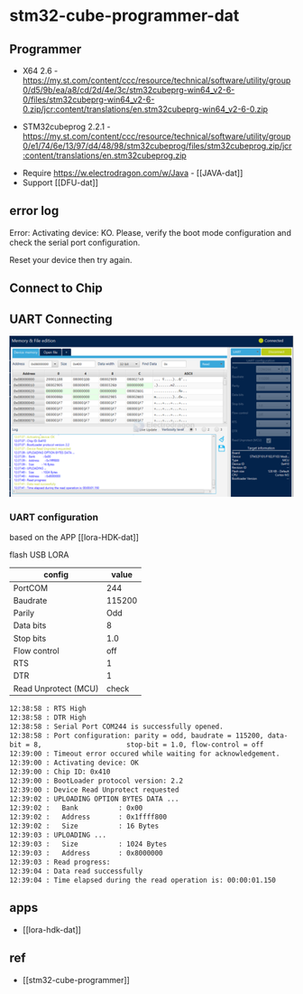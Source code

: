 
# stm32-cube-programmer-dat


## Programmer 
* X64 2.6 - https://my.st.com/content/ccc/resource/technical/software/utility/group0/d5/9b/ea/a8/cd/2d/4e/3c/stm32cubeprg-win64_v2-6-0/files/stm32cubeprg-win64_v2-6-0.zip/jcr:content/translations/en.stm32cubeprg-win64_v2-6-0.zip
- STM32cubeprog 2.2.1 - https://my.st.com/content/ccc/resource/technical/software/utility/group0/e1/74/6e/13/97/d4/48/98/stm32cubeprog/files/stm32cubeprog.zip/jcr:content/translations/en.stm32cubeprog.zip 

* Require https://w.electrodragon.com/w/Java - [[JAVA-dat]]
* Support [[DFU-dat]]





## error log 

Error: Activating device: KO. Please, verify the boot mode configuration and check the serial port configuration.

Reset your device then try again.


## Connect to Chip 

## UART Connecting 

![](2025-07-04-12-37-56.png)

### UART configuration

based on the APP [[lora-HDK-dat]]

flash USB LORA 

| config               | value  |
| -------------------- | ------ |
| PortCOM              | 244    |
| Baudrate             | 115200 |
| Parily               | Odd    |  
| Data bits            | 8      |
| Stop bits            | 1.0    |
| Flow control         | off    |
| RTS                  | 1      |
| DTR                  | 1      |
| Read Unprotect (MCU) | check  |


    12:38:58 : RTS High
    12:38:58 : DTR High
    12:38:58 : Serial Port COM244 is successfully opened.
    12:38:58 : Port configuration: parity = odd, baudrate = 115200, data-bit = 8,                     stop-bit = 1.0, flow-control = off
    12:39:00 : Timeout error occured while waiting for acknowledgement.
    12:39:00 : Activating device: OK
    12:39:00 : Chip ID: 0x410 
    12:39:00 : BootLoader protocol version: 2.2
    12:39:00 : Device Read Unprotect requested
    12:39:02 : UPLOADING OPTION BYTES DATA ...
    12:39:02 :   Bank          : 0x00
    12:39:02 :   Address       : 0x1ffff800
    12:39:02 :   Size          : 16 Bytes
    12:39:03 : UPLOADING ...
    12:39:03 :   Size          : 1024 Bytes
    12:39:03 :   Address       : 0x8000000
    12:39:03 : Read progress:
    12:39:04 : Data read successfully
    12:39:04 : Time elapsed during the read operation is: 00:00:01.150

## apps 

- [[lora-hdk-dat]]


## ref

- [[stm32-cube-programmer]]